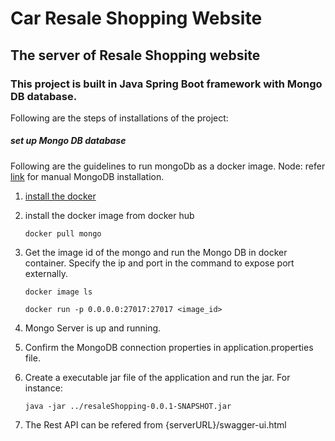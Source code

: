 # Car Resale Shopping Website


## The server of Resale Shopping website

### This project is built in Java Spring Boot framework with Mongo DB database. ###

Following are the steps of installations of the project:

##### set up Mongo DB database #####

Following are the guidelines to run mongoDb as a docker image. 
Node: refer [link](https://docs.mongodb.com/manual/installation/) for manual MongoDB installation.

1. [install the docker](https://docs.docker.com/get-docker/)
2. install the docker image from docker hub

     `docker pull mongo`
    
3. Get the image id of the mongo and run the Mongo DB in docker container. 
    Specify the ip and port in the command to expose port externally. 

      `docker image ls`
 
     `docker run -p 0.0.0.0:27017:27017 <image_id>`
     
 4. Mongo Server is up and running.   
  
 5. Confirm the MongoDB connection properties in application.properties file.
 

 6. Create a executable jar file of the application and run the jar. For instance: 
  
     `java -jar ../resaleShopping-0.0.1-SNAPSHOT.jar `
     
 7. The  Rest API can be refered from {serverURL}/swagger-ui.html
     

     
   

